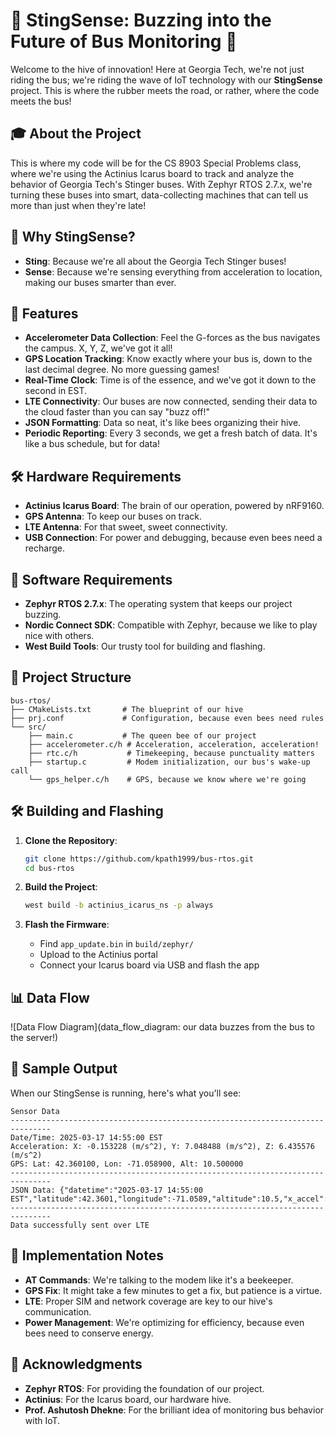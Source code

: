 # 🐝 **StingSense: Buzzing into the Future of Bus Monitoring** 🐝

Welcome to the hive of innovation! Here at Georgia Tech, we're not just riding the bus; we're riding the wave of IoT technology with our **StingSense** project. This is where the rubber meets the road, or rather, where the code meets the bus!

## 🎓 **About the Project**

This is where my code will be for the CS 8903 Special Problems class, where we're using the Actinius Icarus board to track and analyze the behavior of Georgia Tech's Stinger buses. With Zephyr RTOS 2.7.x, we're turning these buses into smart, data-collecting machines that can tell us more than just when they're late!

## 🌟 **Why StingSense?**

- **Sting**: Because we're all about the Georgia Tech Stinger buses!
- **Sense**: Because we're sensing everything from acceleration to location, making our buses smarter than ever.

## 🚀 **Features**

- **Accelerometer Data Collection**: Feel the G-forces as the bus navigates the campus. X, Y, Z, we've got it all!
- **GPS Location Tracking**: Know exactly where your bus is, down to the last decimal degree. No more guessing games!
- **Real-Time Clock**: Time is of the essence, and we've got it down to the second in EST.
- **LTE Connectivity**: Our buses are now connected, sending their data to the cloud faster than you can say "buzz off!"
- **JSON Formatting**: Data so neat, it's like bees organizing their hive.
- **Periodic Reporting**: Every 3 seconds, we get a fresh batch of data. It's like a bus schedule, but for data!

## 🛠️ **Hardware Requirements**

- **Actinius Icarus Board**: The brain of our operation, powered by nRF9160.
- **GPS Antenna**: To keep our buses on track.
- **LTE Antenna**: For that sweet, sweet connectivity.
- **USB Connection**: For power and debugging, because even bees need a recharge.

## 💾 **Software Requirements**

- **Zephyr RTOS 2.7.x**: The operating system that keeps our project buzzing.
- **Nordic Connect SDK**: Compatible with Zephyr, because we like to play nice with others.
- **West Build Tools**: Our trusty tool for building and flashing.

## 📂 **Project Structure**

```plaintext
bus-rtos/
├── CMakeLists.txt       # The blueprint of our hive
├── prj.conf             # Configuration, because even bees need rules
└── src/
    ├── main.c           # The queen bee of our project
    ├── accelerometer.c/h # Acceleration, acceleration, acceleration!
    ├── rtc.c/h           # Timekeeping, because punctuality matters
    ├── startup.c         # Modem initialization, our bus's wake-up call
    └── gps_helper.c/h    # GPS, because we know where we're going
```

## 🛠️ **Building and Flashing**

1. **Clone the Repository**: 
   ```bash
   git clone https://github.com/kpath1999/bus-rtos.git
   cd bus-rtos
   ```

2. **Build the Project**: 
   ```bash
   west build -b actinius_icarus_ns -p always
   ```

3. **Flash the Firmware**: 
   - Find `app_update.bin` in `build/zephyr/`
   - Upload to the Actinius portal
   - Connect your Icarus board via USB and flash the app

## 📊 **Data Flow**

![Data Flow Diagram](data_flow_diagram: our data buzzes from the bus to the server!)

## 📝 **Sample Output**

When our StingSense is running, here's what you'll see:

```
Sensor Data
-------------------------------------------------------------------------------
Date/Time: 2025-03-17 14:55:00 EST
Acceleration: X: -0.153228 (m/s^2), Y: 7.048488 (m/s^2), Z: 6.435576 (m/s^2)
GPS: Lat: 42.360100, Lon: -71.058900, Alt: 10.500000
-------------------------------------------------------------------------------
JSON Data: {"datetime":"2025-03-17 14:55:00 EST","latitude":42.3601,"longitude":-71.0589,"altitude":10.5,"x_accel":-0.153228,"y_accel":7.048488,"z_accel":6.435576}
-------------------------------------------------------------------------------
Data successfully sent over LTE
```

## 📝 **Implementation Notes**

- **AT Commands**: We're talking to the modem like it's a beekeeper.
- **GPS Fix**: It might take a few minutes to get a fix, but patience is a virtue.
- **LTE**: Proper SIM and network coverage are key to our hive's communication.
- **Power Management**: We're optimizing for efficiency, because even bees need to conserve energy.

## 🙏 **Acknowledgments**

- **Zephyr RTOS**: For providing the foundation of our project.
- **Actinius**: For the Icarus board, our hardware hive.
- **Prof. Ashutosh Dhekne**: For the brilliant idea of monitoring bus behavior with IoT.